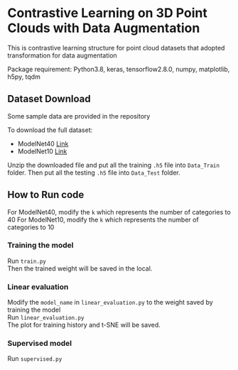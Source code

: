 # Contrastive Learning on 3D Point Clouds with Data Augmentation
This is contrastive learning structure for point cloud datasets that adopted transformation for data augmentation  
  
Package requirement: Python3.8, keras, tensorflow2.8.0, numpy, matplotlib, h5py, tqdm

## Dataset Download
Some sample data are provided in the repository   
  
To download the full dataset:
- ModelNet40 [Link](https://shapenet.cs.stanford.edu/media/modelnet40_ply_hdf5_2048.zip)
- ModelNet10 [Link](https://cloud.tsinghua.edu.cn/f/b3d9fe3e2a514def8097/)  

Unzip the downloaded file and put all the training `.h5` file into `Data_Train` folder. Then put all the testing `.h5` file into `Data_Test` folder.

## How to Run code
For ModelNet40, modify the `k` which represents the number of categories to 40
For ModelNet10, modify the `k` which represents the number of categories to 10

### Training the model
Run `train.py`  
Then the trained weight will be saved in the local.

### Linear evaluation
Modify the `model_name` in `linear_evaluation.py` to the weight saved by training the model  
Run `linear_evaluation.py`  
The plot for training history and t-SNE  will be saved.

### Supervised model
Run `supervised.py`
